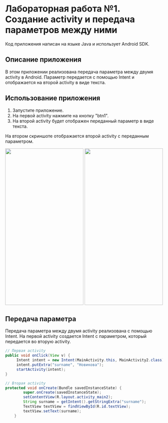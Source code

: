 # Лабораторная работа №1. Создание activity и передача параметров между ними
Код приложения написан на языке Java и использует Android SDK.
## Описание приложения
В этом приложении реализована передача параметра между двумя activity в Android. Параметр передается с помощью Intent и отображается на второй activity в виде текста.
## Использование приложения
1. Запустите приложение.
2. На первой activity нажмите на кнопку "btn1".
3. На второй activity будет отображен переданный параметр в виде текста.

На втором скриншоте отображается второй activity с переданным параметром.
<p align="center">
<img src="https://github.com/user-attachments/assets/92b11613-753c-4403-be3c-d601d635fb03" width="250" height="500"> <img src="https://github.com/user-attachments/assets/7d600af7-6b87-428a-8ebe-3019893b74e3" width="250" height="500">
</p>

## Передача параметра
Передача параметра между двумя activity реализована с помощью Intent. На первой activity создается Intent с параметром, который передается во вторую activity.
```java
// Первая activity
public void onClick(View v) {
     Intent intent = new Intent(MainActivity.this, MainActivity2.class);
     intent.putExtra("surname", "Новикова");
     startActivity(intent);
}

// Вторая activity
protected void onCreate(Bundle savedInstanceState) {
        super.onCreate(savedInstanceState);
        setContentView(R.layout.activity_main2);
        String surname = getIntent().getStringExtra("surname");
        TextView textView = findViewById(R.id.textView);
        textView.setText(surname);
    }
